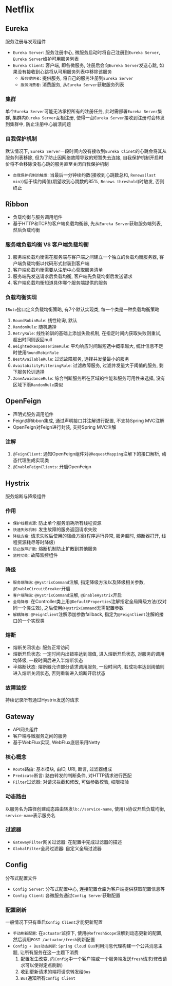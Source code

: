 # Netflix

## Eureka

服务注册与发现组件

- `Eureka Server`: 服务注册中心, 微服务启动时将自己注册到`Eureka Server`, `Eureka Server`维护可用服务列表
- `Eureka Client`: 客户端, 即各微服务, 注册后会向`Eureka Server`发送心跳, 如果没有接收到心跳将从可用服务列表中移除该服务
  - `服务提供者`: 提供服务, 将自己的服务注册到`Eureka Server`
  - `服务消费者`: 消费服务, 从`Eureka Server`获取服务列表

### 集群

单个`Eureka Server`可能无法承担所有的注册任务, 此时需部署`Eureka Server`集群, 集群内`Eureka Server`互相注册, 使得一台`Eureka Server`接收到注册时会转发到集群中, 防止注册中心崩溃问题

### 自我保护机制

默认情况下, `Eureka Server`一段时间内没有接收到`Eureka Clinet`的心跳会将其从服务列表移除, 但为了防止因网络故障导致的短暂失去连接, 自我保护机制开启时价将不会移除没有心跳的服务直至关闭自我保护机制

- `自我保护机制的触发`: 当最后一分钟续约数(接收到心跳数总和, `Renews(last min)`)低于续约阈值(期望收到心跳数的85%, `Renews threshold`)时触发, 否则终止

## Ribbon

- 负载均衡与服务调用组件
- 基于HTTP和TCP的客户端负载均衡器, 先从`Eureka Server`获取服务端列表, 然后负载均衡

### 服务端负载均衡 VS 客户端负载均衡

1. 服务端负载均衡需在服务端与客户端之间建立一个独立的负载均衡服务器, 客户端负载均衡以代码形式封装到客户端
2. 客户端负载均衡需要从注册中心获取服务清单
3. 服务端先发送请求后负载均衡, 客户端先负载均衡后发送请求
4. 客户端负载均衡知道具体哪个服务端提供的服务

### 负载均衡实现

`IRule`接口定义负载均衡策略, 有7个默认实现类, 每一个类是一种负载均衡策略

1. `RoundRobinRule`: 线性轮询, 默认
2. `RandomRule`: 随机选择
3. `RetryRule`: 线性轮训的基础上添加失败机制, 在指定时间内获取失败则重试, 超出时间则返回null
4. `WeightedResponseTimeRule`: 平均响应时间越短选中概率越大, 统计信息不足时使用`RoundRobinRule`
5. `BestAvailableRule`: 过滤故障服务, 选择并发量最小的服务
6. `AvailabilityFilteringRule`: 过滤故障服务, 过滤并发量大于阈值的服务, 剩下服务轮训选择
7. `ZoneAvoidanceRule`: 综合判断服务所在区域的性能和服务可用性来选择, 没有区域下雨`RandomRule`类似

## OpenFeign

- 声明式服务调用组件
- Feign对Ribbon集成, 通过声明接口并注解进行配置, 不支持Spring MVC注解
- OpenFeign对Feign进行封装, 支持Spring MVC注解

### 注解

1. `@FeignClient`: 通知OpenFeign组件对`@RequestMapping`注解下的接口解析, 动态代理生成实现类
2. `@EnableFeignClients`: 开启OpenFeign

## Hystrix

服务熔断与降级组件

### 作用

- `保护线程资源`: 防止单个服务消耗所有线程资源
- `快速失败机制`: 发生故障的服务返回请求失败
- `降级方案`: 请求失败后使用的降级方案(程序运行异常, 服务超时, 熔断器打开, 线程资源耗尽等时降级)
- `防止故障扩散`: 熔断机制防止扩散到其他服务
- `监控功能`: 故障监控组件

### 降级

- `服务端降级`: `@HystrixCommand`注解, 指定降级方法以及降级相关参数, `@EnableCircuitBreaker`开启
- `客户端降级`: `@HystrixCommand`注解, `@EnableHystrix`开启
- `全局降级`: 在Controller类上用`@DefaultProperties`注解指定全局降级方法(仅对同一个类生效), 之后使用`@HystrixCommand`无需配置参数
- `解耦降级`: `@FeignClient`注解添加参数fallback, 指定为`@FeignClient`注解的接口的一个实现类

### 熔断

- 熔断关闭状态: 服务正常访问
- 熔断开启状态: 一定时间内出错率达到阈值, 进入熔断开启状态, 对服务的调用均降级, 一段时间后进入半熔断状态
- 半熔断状态: 熔断器允许部分请求调用服务, 一段时间内, 若成功率达到阈值则进入熔断关闭状态, 否则重新进入熔断开启状态

### 故障监控

持续记录所有通过Hystrix发送的请求

## Gateway

- API网关组件
- 客户端与微服务之间的服务
- 基于WebFlux实现, WebFlux底层采用Netty

### 核心概念

- `Route`路由: 基本模块, 由ID, URI, 断言, 过滤器组成
- `Predicate`断言: 路由转发的判断条件, 对HTTP请求进行匹配
- `Filter`过滤器: 对请求拦截和修改, 可做参数校验, 权限校验

### 动态路由

以服务名为路径创建动态路由转发`lb://service-name`, 使用`lb`协议开启负载均衡, `service-name`表示服务名

### 过滤器

- `GatewayFilter`网关过滤器: 在配置中完成过滤器的描述
- `GlobalFilter`全局过滤器: 自定义全局过滤器

## Config

分布式配置文件

- `Config Server`: 分布式配置中心, 连接配置仓库为客户端提供获取配置信息等
- `Config Client`: 各微服务通过`Config Server`获取配置

### 配置刷新

一般情况下只有重启`Config Client`才能更新配置

- `手动刷新配置`: 在`actuator`监控下, 使用`@RefreshScope`注解到动态更新的配置, 然后调用`POST /actuator/fresh`刷新配置
- `Config + Bus动态刷新`: `Spring Cloud Bus`利用消息代理构建一个公共消息主题, 让所有服务在这一主题下消费
  1. 配置发生改变, 向`Config`中一个客户端或一个服务端发送`fresh`请求(修改请求可以使得定点刷新)
  2. 收到更新请求的端将请求转发给`Bus`
  3. `Bus`通知所有`Config Client`
